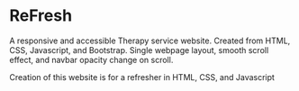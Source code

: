 # ReFresh

A responsive and accessible Therapy service website. 
Created from HTML, CSS, Javascript, and Bootstrap.
Single webpage layout, smooth scroll effect, and navbar opacity change on scroll.

Creation of this website is for a refresher in HTML, CSS, and Javascript
